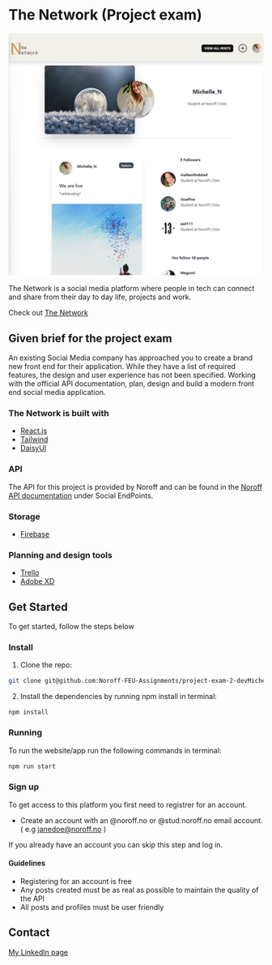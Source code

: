 # The Network (Project exam)

![image](project-exam2-screenshot.png)

The Network is a social media platform where people in tech can connect and share from their day to day life, projects and work. 

Check out [The Network](https://thenetworkapp.netlify.app) 



## Given brief for the project exam

An existing Social Media company has approached you to create a brand new front end for their application. While they have a list of required features, the design and user experience has not been specified. Working with the official API documentation, plan, design and build a modern front end social media application.

### The Network is built with

- [React.js](https://reactjs.org/)
- [Tailwind](https://tailwindcss.com/)
- [DaisyUI](https://daisyui.com/)

### API

The API for this project is provided by Noroff and can be found in the [Noroff API documentation](https://noroff-api-docs.netlify.app/) under Social EndPoints. 

### Storage

- [Firebase](https://firebase.google.com/)

### Planning and design tools

- [Trello](https://trello.com/)
- [Adobe XD](https://www.adobe.com/creativecloud.html)


## Get Started

To get started, follow the steps below

### Install 

1. Clone the repo:

```bash
git clone git@github.com:Noroff-FEU-Assignments/project-exam-2-devMichelle.git
```

2. Install the dependencies by running npm install in terminal: 

```
npm install
```

### Running

To run the website/app run the following commands in terminal:

```bash
npm run start
```

### Sign up

To get access to this platform you first need to registrer for an account.

- Create an account with an @noroff.no or @stud.noroff.no email account. 
  ( e.g janedoe@noroff.no )

If you already have an account you can skip this step and log in. 

#### Guidelines

- Registering for an account is free
- Any posts created must be as real as possible to maintain the quality of the API
- All posts and profiles must be user friendly



## Contact

[My LinkedIn page](https://www.linkedin.com/in/michelle-kristine-narverud-11052715b/)
